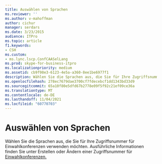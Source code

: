 ```yaml
---
title: Auswählen von Sprachen
ms.reviewer: ''
ms.author: v-mahoffman
author: cichur
manager: serdars
ms.date: 3/23/2015
audience: ITPro
ms.topic: article
f1.keywords:
- CSH
ms.custom:
- ms.lync.lscp.ConfCAASelLang
ms.prod: skype-for-business-itpro
ms.localizationpriority: medium
ms.assetid: cb9f98e3-6123-4e5a-a360-8ee1be6977f1
description: Wählen Sie die Sprachen aus, die Sie für Ihre Zugriffsnummer für Einwahlkonferenzen verwenden möchten. Ausführliche Informationen finden Sie unter "Erstellen oder Ändern einer Zugriffsnummer für Einwahlkonferenzen".
ms.openlocfilehash: 278ec7679dae3700cf7fdecebcf1dd1343bd33d9
ms.sourcegitcommit: 65a10f80e5dfd67b2778e09f5f92c21ef09ce36a
ms.translationtype: MT
ms.contentlocale: de-DE
ms.lasthandoff: 11/04/2021
ms.locfileid: "60770703"
---
```

# <a name="select-languages"></a>Auswählen von Sprachen

Wählen Sie die Sprachen aus, die Sie für Ihre Zugriffsnummer für Einwahlkonferenzen verwenden möchten. Ausführliche Informationen finden Sie unter Erstellen oder Ändern einer Zugriffsnummer für [Einwahlkonferenzen.](/previous-versions/office/lync-server-2013/lync-server-2013-create-or-modify-a-dial-in-conferencing-access-number)